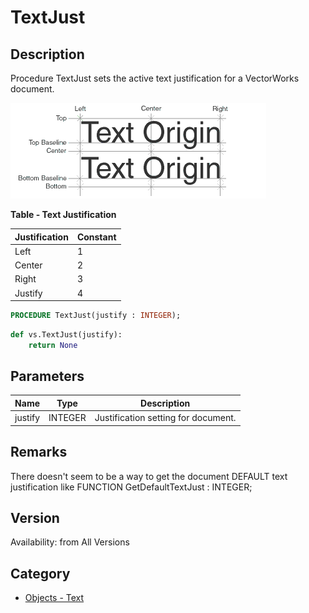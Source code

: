 # TextJust

## Description
Procedure TextJust sets the active text justification for a VectorWorks document. 

![Text Locus](files/Textlocus.gif)

**Table - Text Justification**

| Justification | Constant |
|---------------|----------|
| Left          | 1        |
| Center        | 2        |
| Right         | 3        |
| Justify       | 4        |

```pascal
PROCEDURE TextJust(justify : INTEGER);
```

```python
def vs.TextJust(justify):
    return None
```

## Parameters
|Name|Type|Description|
|---|---|---|
|justify|INTEGER|Justification setting for document.|

## Remarks
There doesn't seem to be a way to get the document DEFAULT text justification like FUNCTION GetDefaultTextJust : INTEGER;

## Version
Availability: from All Versions

## Category
* [Objects - Text](../Categories/Objects%20-%20Text.md)
